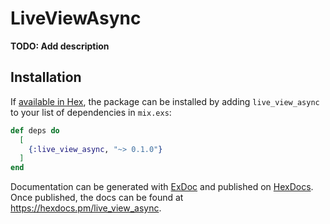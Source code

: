# LiveViewAsync

**TODO: Add description**

## Installation

If [available in Hex](https://hex.pm/docs/publish), the package can be installed
by adding `live_view_async` to your list of dependencies in `mix.exs`:

```elixir
def deps do
  [
    {:live_view_async, "~> 0.1.0"}
  ]
end
```

Documentation can be generated with [ExDoc](https://github.com/elixir-lang/ex_doc)
and published on [HexDocs](https://hexdocs.pm). Once published, the docs can
be found at <https://hexdocs.pm/live_view_async>.

